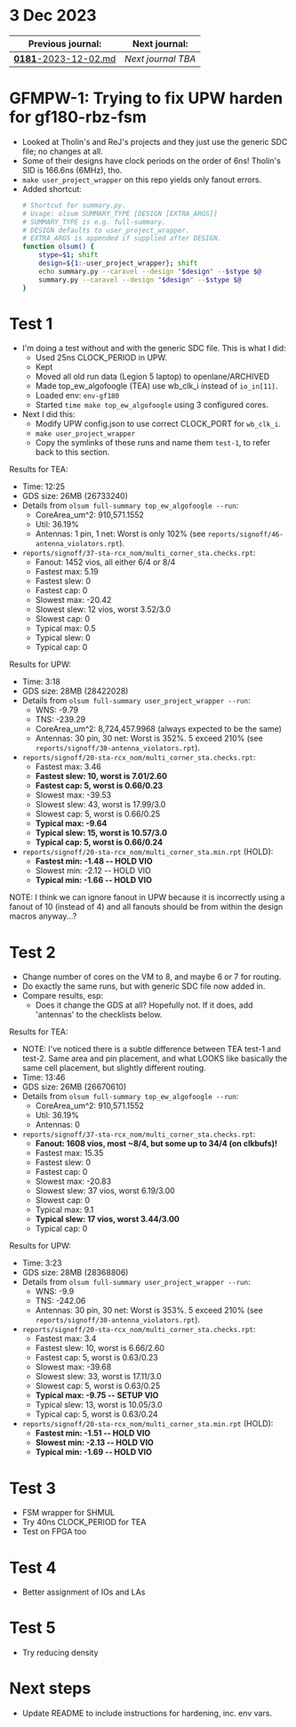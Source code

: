 # 3 Dec 2023

| Previous journal: | Next journal: |
|-|-|
| [**0181**-2023-12-02.md](./0181-2023-12-02.md) | *Next journal TBA* |

# GFMPW-1: Trying to fix UPW harden for gf180-rbz-fsm

*   Looked at Tholin's and ReJ's projects and they just use the generic SDC file; no changes at all.
*   Some of their designs have clock periods on the order of 6ns! Tholin's SID is 166.6ns (6MHz), tho.
*   `make user_project_wrapper` on this repo yields only fanout errors.
*   Added shortcut:
    ```bash
    # Shortcut for summary.py.
    # Usage: olsum SUMMARY_TYPE [DESIGN [EXTRA_ARGS]]
    # SUMMARY_TYPE is e.g. full-summary.
    # DESIGN defaults to user_project_wrapper.
    # EXTRA_ARGS is appended if supplied after DESIGN.
    function olsum() {
        stype=$1; shift
        design=${1:-user_project_wrapper}; shift
        echo summary.py --caravel --design "$design" --$stype $@
        summary.py --caravel --design "$design" --$stype $@
    }
    ```

# Test 1

*   I'm doing a test without and with the generic SDC file. This is what I did:
    *   Used 25ns CLOCK_PERIOD in UPW.
    *   Kept 
    *   Moved all old run data (Legion 5 laptop) to openlane/ARCHIVED
    *   Made top_ew_algofoogle (TEA) use wb_clk_i instead of `io_in[11]`.
    *   Loaded env: `env-gf180`
    *   Started `time make top_ew_algofoogle` using 3 configured cores.
*   Next I did this:
    *   Modify UPW config.json to use correct CLOCK_PORT for `wb_clk_i`.
    *   `make user_project_wrapper`
    *   Copy the symlinks of these runs and name them `test-1`, to refer back to this section.

Results for TEA:

*   Time: 12:25
*   GDS size: 26MB (26733240)
*   Details from `olsum full-summary top_ew_algofoogle --run`:
    *   CoreArea_um^2: 910,571.1552
    *   Util: 36.19%
    *   Antennas: 1 pin, 1 net: Worst is only 102% (see `reports/signoff/46-antenna_violators.rpt`).
*   `reports/signoff/37-sta-rcx_nom/multi_corner_sta.checks.rpt`:
    *   Fanout: 1452 vios, all either 6/4 or 8/4
    *   Fastest max: 5.19
    *   Fastest slew: 0
    *   Fastest cap: 0
    *   Slowest max: -20.42
    *   Slowest slew: 12 vios, worst 3.52/3.0
    *   Slowest cap: 0
    *   Typical max: 0.5
    *   Typical slew: 0
    *   Typical cap: 0

Results for UPW:

*   Time: 3:18
*   GDS size: 28MB (28422028)
*   Details from `olsum full-summary user_project_wrapper --run`:
    *   WNS: -9.79
    *   TNS: -239.29
    *   CoreArea_um^2: 8,724,457.9968 (always expected to be the same)
    *   Antennas: 30 pin, 30 net: Worst is 352%. 5 exceed 210% (see `reports/signoff/30-antenna_violators.rpt`).
*   `reports/signoff/20-sta-rcx_nom/multi_corner_sta.checks.rpt`:
    *   Fastest max: 3.46
    *   **Fastest slew: 10, worst is 7.01/2.60**
    *   **Fastest cap: 5, worst is 0.66/0.23**
    *   Slowest max: -39.53
    *   Slowest slew: 43, worst is 17.99/3.0
    *   Slowest cap: 5, worst is 0.66/0.25
    *   **Typical max: -9.64**
    *   **Typical slew: 15, worst is 10.57/3.0**
    *   **Typical cap: 5, worst is 0.66/0.24**
*   `reports/signoff/20-sta-rcx_nom/multi_corner_sta.min.rpt` (HOLD):
    *   **Fastest min: -1.48 -- HOLD VIO**
    *   Slowest min: -2.12 -- HOLD VIO
    *   **Typical min: -1.66 -- HOLD VIO**

NOTE: I think we can ignore fanout in UPW because it is incorrectly using a fanout of 10 (instead of 4) and all fanouts should be from within the design macros anyway...?


# Test 2

*   Change number of cores on the VM to 8, and maybe 6 or 7 for routing.
*   Do exactly the same runs, but with generic SDC file now added in.
*   Compare results, esp:
    *   Does it change the GDS at all? Hopefully not. If it does, add 'antennas' to the checklists below.

Results for TEA:

*   NOTE: I've noticed there is a subtle difference between TEA test-1 and test-2. Same area and pin placement, and what LOOKS like basically the same cell placement, but slightly different routing.
*   Time: 13:46
*   GDS size: 26MB (26670610)
*   Details from `olsum full-summary top_ew_algofoogle --run`:
    *   CoreArea_um^2: 910,571.1552
    *   Util: 36.19%
    *   Antennas: 0
*   `reports/signoff/37-sta-rcx_nom/multi_corner_sta.checks.rpt`:
    *   **Fanout: 1608 vios, most ~8/4, but some up to 34/4 (on clkbufs)!**
    *   Fastest max: 15.35
    *   Fastest slew: 0
    *   Fastest cap: 0
    *   Slowest max: -20.83
    *   Slowest slew: 37 vios, worst 6.19/3.00
    *   Slowest cap: 0
    *   Typical max: 9.1
    *   **Typical slew: 17 vios, worst 3.44/3.00**
    *   Typical cap: 0

Results for UPW:

*   Time: 3:23
*   GDS size: 28MB (28368806)
*   Details from `olsum full-summary user_project_wrapper --run`:
    *   WNS: -9.9
    *   TNS: -242.06
    *   Antennas: 30 pin, 30 net: Worst is 353%. 5 exceed 210% (see `reports/signoff/30-antenna_violators.rpt`).
*   `reports/signoff/20-sta-rcx_nom/multi_corner_sta.checks.rpt`:
    *   Fastest max: 3.4
    *   Fastest slew: 10, worst is 6.66/2.60
    *   Fastest cap: 5, worst is 0.63/0.23
    *   Slowest max: -39.68
    *   Slowest slew: 33, worst is 17.11/3.0
    *   Slowest cap: 5, worst is 0.63/0.25
    *   **Typical max: -9.75 -- SETUP VIO**
    *   Typical slew: 13, worst is 10.05/3.0
    *   Typical cap: 5, worst is 0.63/0.24
*   `reports/signoff/20-sta-rcx_nom/multi_corner_sta.min.rpt` (HOLD):
    *   **Fastest min: -1.51 -- HOLD VIO**
    *   **Slowest min: -2.13 -- HOLD VIO**
    *   **Typical min: -1.69 -- HOLD VIO**


# Test 3

*   FSM wrapper for SHMUL
*   Try 40ns CLOCK_PERIOD for TEA
*   Test on FPGA too

# Test 4

*   Better assignment of IOs and LAs

# Test 5

*   Try reducing density


# Next steps

*   Update README to include instructions for hardening, inc. env vars.
